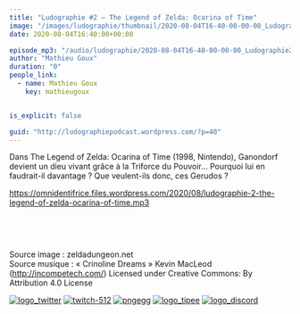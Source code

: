 ```yaml
---
title: "Ludographie #2 – The Legend of Zelda: Ocarina of Time"
image: "/images/ludographie/thumbnail/2020-08-04T16-40-00-00-00_Ludographie2TheLegendofZeldaOcarinaofTime.jpg"
date: 2020-08-04T16:40:00+00:00

episode_mp3: "/audio/ludographie/2020-08-04T16-40-00-00-00_Ludographie2TheLegendofZeldaOcarinaofTime.mp3"
author: "Mathieu Goux"
duration: "0"
people_link: 
  - name: Mathieu Goux
    key: mathieugoux


is_explicit: false

guid: "http://ludographiepodcast.wordpress.com/?p=40"
---
```


<PodcastHeader/>

<!-- ECRIRE LA DESCRIPTION DE L'EPISODE SOUS CETTE LIGNE -->
<p>Dans The Legend of Zelda: Ocarina of Time (1998, Nintendo), Ganondorf devient un dieu vivant grâce à la Triforce du Pouvoir… Pourquoi lui en faudrait-il davantage ? Que veulent-ils donc, ces Gerudos ?</p>
<p></p>
<p><a href="https://omnidentifrice.files.wordpress.com/2020/08/ludographie-2-the-legend-of-zelda-ocarina-of-time.mp3" rel="nofollow">https://omnidentifrice.files.wordpress.com/2020/08/ludographie-2-the-legend-of-zelda-ocarina-of-time.mp3</a></p>
 &nbsp; 
 
 
 
 &nbsp; 
 
<p>Source image : zeldadungeon.net<br>
Source musique : «&nbsp;Crinoline Dreams&nbsp;» Kevin MacLeod (<a title="http://incompetech.com/" href="http://incompetech.com/" rel="nofollow">http://incompetech.com/</a>) Licensed under Creative Commons: By Attribution 4.0 License</p>


<!--tr--><p>
<!--td--><span><a href="https://twitter.com/Gouximan" rel="nofollow"><img src="/resources/ludographie/2020-08-04T16-40-00-00-00_Ludographie2TheLegendofZeldaOcarinaofTime/logo_twitter-1.png" alt="logo_twitter"></a><!--/td--></span>
<!--td--><span><a href="https://www.twitch.tv/mathieugoux" rel="nofollow"><img src="/resources/ludographie/2020-08-04T16-40-00-00-00_Ludographie2TheLegendofZeldaOcarinaofTime/twitch-512-1.png" alt="twitch-512"></a><!--/td--></span>
<!--td--><span><a href="https://www.youtube.com/user/MattTheFatalifieur/videos" rel="nofollow"><img src="/resources/ludographie/2020-08-04T16-40-00-00-00_Ludographie2TheLegendofZeldaOcarinaofTime/pngegg.png" alt="pngegg"></a><!--/td--></span>
<!--td--><span><a href="http://fr.tipeee.com/calvinball" rel="nofollow"><img src="/resources/ludographie/2020-08-04T16-40-00-00-00_Ludographie2TheLegendofZeldaOcarinaofTime/logo_tipee-1.png" alt="logo_tipee"></a><!--/td--></span>
<!--td--><span><a href="https://discord.com/invite/4RnA9v7" rel="nofollow"><img src="/resources/ludographie/2020-08-04T16-40-00-00-00_Ludographie2TheLegendofZeldaOcarinaofTime/logo_discord-1.png" alt="logo_discord"></a><!--/td--></span>
<!--/tr--></p>


 
<p></p>


